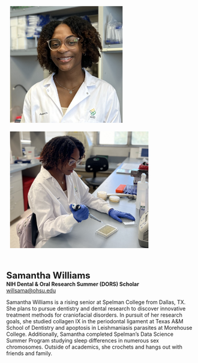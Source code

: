 <img src="/assets/images/homepage-general/samantha-headshot.jpg" width="300" height="310" style="display: inline; margin: 10px;" />  <img src="/assets/images/homepage-general/samantha-action.jpg" width="369" height="310" style="display: inline; margin: 10px;" />

<br/>


<span style="font-size:24px; font-weight: bold;">Samantha Williams</span>  
**NIH Dental & Oral Research Summer (DORS) Scholar**  
[willsama@ohsu.edu](mailto:willsama@ohsu.edu)  

Samantha Williams is a rising senior at Spelman College from Dallas, TX. She plans to pursue dentistry and dental research to discover innovative treatment methods for craniofacial disorders. In pursuit of her research goals, she studied collagen IX in the periodontal ligament at Texas A&M School of Dentistry and apoptosis in Leishmaniasis parasites at Morehouse College. Additionally, Samantha completed Spelman’s Data Science Summer Program studying sleep differences in numerous sex chromosomes. Outside of academics, she crochets and hangs out with friends and family.
